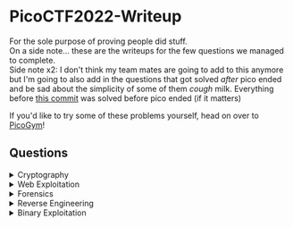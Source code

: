# PicoCTF2022-Writeup
For the sole purpose of proving people did stuff.  
On a side note... these are the writeups for the few questions we managed to complete.  
Side note x2: I don't think my team mates are going to add to this anymore but I'm going to also add in the questions that got solved *after* pico ended and be sad about the simplicity of some of them *cough* milk. Everything before [this commit](https://github.com/vivian-dai/PicoCTF2021-Writeup/commit/f6cacbebed610f80202bca05bcf10650cca189db) was solved before pico ended (if it matters)  

If you'd like to try some of these problems yourself, head on over to [PicoGym](https://play.picoctf.org/practice)!

## Questions

<details>

<summary>Cryptography</summary>

|Question|Points|
|--------|------|
|[Diffie Hellman](./Cryptography/Diffie-Hellman)|200|

</details>

<details>

<summary>Web Exploitation</summary>

|Question|Points|
|--------|------|
|[Ancient History](./Web%20Exploitation/Ancient%20History/Ancient%20History.md)|10|
|[GET aHEAD](./Web%20Exploitation/Get%20aHead/Get%20aHead.md)|20|
|[Cookies](./Web%20Exploitation/Cookies/Cookies.md)|40|
|[Scavenger Hunt](./Web%20Exploitation/Scavenger%20Hunt/Scavenger%20Hunt.md)|50|
|[Some Assembly Required 1](./Web%20Exploitation/Some%20Assembly%20Required%201/Some%20Assembly%20Required%201.md)|70|
|[It is my Birthday](./Web%20Exploitation/It%20is%20my%20Birthday/It%20is%20my%20Birthday.md)|100|
|[Who are you?](./Web%20Exploitation/Who%20are%20you/Who%20are%20you.md)|100|
|[Most Cookies](./Web%20Exploitation/Most%20Cookies/MostCookies.md)|150|

</details>

<details>

<summary>Forensics</summary>

|Question|Points|
|--------|------|
|[information](./Forensics/information/information.md)|10|
|[Weird File](./Forensics/Weird%20File/Weird%20File.md)|20|
|[Matryoshka doll](./Forensics/Matryoshka%20doll/Matryoshka%20doll.md)|30|
|[tunn3l v1s10n](./Forensics/tunn3l%20v1s10n/tunn3l%20v1s10n.md)|40|
|[Wireshark doo dooo do doo...](./Forensics/Wireshark%20doo%20dooo%20do%20doo/Wireshark%20doo%20dooo%20do%20doo.md)|50|
|[MacroHard WeakEdge](./Forensics/MacroHard%20WeakEdge/MacroHard%20WeakEdge.md)|60|
|[Trivial Flag Transfer Protocol](./Forensics/Trivial%20Flag%20Transfer%20Protocol/Trivial%20Flag%20Transfer%20Protocol.md)|90|
|[Disk, disk, sleuth!](./Forensics/Disk%2C%20disk%2C%20sleuth!/Disk%2C%20disk%2C%20sleuth!.md)|110|
|[Milkslap](./Forensics/Milkslap/Milkslap.md)|120|
|[Disk, disk, sleuth! II](./Forensics/Disk%2C%20disk%2C%20sleuth!%20II/Disk%2C%20disk%2C%20sleuth!%20II.md)|130|

</details>

<details>

<summary>Reverse Engineering</summary>

|Question|Points|
|--------|------|
|[Wizardlike](./Wizardlike/README.md)|500|


</details>

<details>

<summary>Binary Exploitation</summary>

|Question|Points|
|--------|------|
|[Stonks](./Binary%20Exploitation/Stonks/Stonks.md)|20|
|[What's your input](./Binary%20Exploitation/What's%20your%20input/What's%20your%20input.md)|50|

</details>

